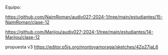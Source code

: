 Equipo:

https://github.com/NaimRoman/audiv027-2024-1/tree/main/estudiantes/15-NaimRoman/clase-12

https://github.com/Marijou/audiv027-2024-1/tree/main/estudiantes/14-Marijou/clase-12

propuesta v3
https://editor.p5js.org/montoyamoraga/sketches/4Zp27jaL6
